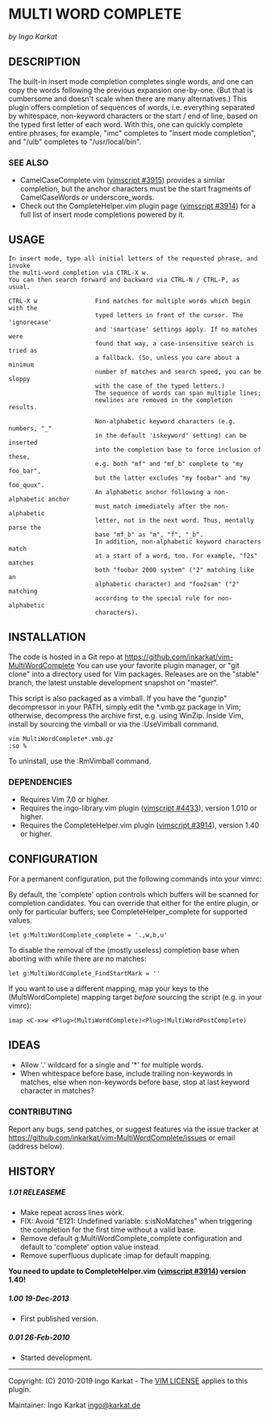 MULTI WORD COMPLETE
===============================================================================
_by Ingo Karkat_

DESCRIPTION
------------------------------------------------------------------------------

The built-in insert mode completion completes single words, and one can copy
the words following the previous expansion one-by-one. (But that is cumbersome
and doesn't scale when there are many alternatives.)
This plugin offers completion of sequences of words, i.e. everything separated
by whitespace, non-keyword characters or the start / end of line, based on the
typed first letter of each word. With this, one can quickly complete entire
phrases; for example, "imc" completes to "insert mode completion", and "/ulb"
completes to "/usr/local/bin".

### SEE ALSO

- CamelCaseComplete.vim ([vimscript #3915](http://www.vim.org/scripts/script.php?script_id=3915)) provides a similar completion, but
  the anchor characters must be the start fragments of CamelCaseWords or
  underscore\_words.
- Check out the CompleteHelper.vim plugin page ([vimscript #3914](http://www.vim.org/scripts/script.php?script_id=3914)) for a full
  list of insert mode completions powered by it.

USAGE
------------------------------------------------------------------------------

    In insert mode, type all initial letters of the requested phrase, and invoke
    the multi-word completion via CTRL-X w.
    You can then search forward and backward via CTRL-N / CTRL-P, as usual.

    CTRL-X w                Find matches for multiple words which begin with the
                            typed letters in front of the cursor. The 'ignorecase'
                            and 'smartcase' settings apply. If no matches were
                            found that way, a case-insensitive search is tried as
                            a fallback. (So, unless you care about a minimum
                            number of matches and search speed, you can be sloppy
                            with the case of the typed letters.)
                            The sequence of words can span multiple lines;
                            newlines are removed in the completion results.

                            Non-alphabetic keyword characters (e.g. numbers, "_"
                            in the default 'iskeyword' setting) can be inserted
                            into the completion base to force inclusion of these,
                            e.g. both "mf" and "mf_b" complete to "my foo_bar",
                            but the latter excludes "my foobar" and "my foo_quux".
                            An alphabetic anchor following a non-alphabetic anchor
                            must match immediately after the non-alphabetic
                            letter, not in the next word. Thus, mentally parse the
                            base "mf_b" as "m", "f", "_b".
                            In addition, non-alphabetic keyword characters match
                            at a start of a word, too. For example, "f2s" matches
                            both "foobar 2000 system" ("2" matching like an
                            alphabetic character) and "foo2sam" ("2" matching
                            according to the special rule for non-alphabetic
                            characters).

INSTALLATION
------------------------------------------------------------------------------

The code is hosted in a Git repo at
    https://github.com/inkarkat/vim-MultiWordComplete
You can use your favorite plugin manager, or "git clone" into a directory used
for Vim packages. Releases are on the "stable" branch, the latest unstable
development snapshot on "master".

This script is also packaged as a vimball. If you have the "gunzip"
decompressor in your PATH, simply edit the \*.vmb.gz package in Vim; otherwise,
decompress the archive first, e.g. using WinZip. Inside Vim, install by
sourcing the vimball or via the :UseVimball command.

    vim MultiWordComplete*.vmb.gz
    :so %

To uninstall, use the :RmVimball command.

### DEPENDENCIES

- Requires Vim 7.0 or higher.
- Requires the ingo-library.vim plugin ([vimscript #4433](http://www.vim.org/scripts/script.php?script_id=4433)), version 1.010 or
  higher.
- Requires the CompleteHelper.vim plugin ([vimscript #3914](http://www.vim.org/scripts/script.php?script_id=3914)), version 1.40 or
  higher.

CONFIGURATION
------------------------------------------------------------------------------

For a permanent configuration, put the following commands into your vimrc:

By default, the 'complete' option controls which buffers will be scanned for
completion candidates. You can override that either for the entire plugin, or
only for particular buffers; see CompleteHelper\_complete for supported
values.

    let g:MultiWordComplete_complete = '.,w,b,u'

To disable the removal of the (mostly useless) completion base when aborting
with <Esc> while there are no matches:

    let g:MultiWordComplete_FindStartMark = ''

If you want to use a different mapping, map your keys to the
<Plug>(MultiWordComplete) mapping target _before_ sourcing the script (e.g.
in your vimrc):

    imap <C-x>w <Plug>(MultiWordComplete)<Plug>(MultiWordPostComplete)

IDEAS
------------------------------------------------------------------------------

- Allow '.' wildcard for a single and '\*' for multiple words.
- When whitespace before base, include trailing non-keywords in matches, else
  when non-keywords before base, stop at last keyword character in matches?

### CONTRIBUTING

Report any bugs, send patches, or suggest features via the issue tracker at
https://github.com/inkarkat/vim-MultiWordComplete/issues or email (address
below).

HISTORY
------------------------------------------------------------------------------

##### 1.01    RELEASEME
- Make repeat across lines work.
- FIX: Avoid "E121: Undefined variable: s:isNoMatches" when triggering the
  completion for the first time without a valid base.
- Remove default g:MultiWordComplete\_complete configuration and default to
  'complete' option value instead.
- Remove superfluous duplicate :imap for default mapping.

__You need to update to CompleteHelper.vim ([vimscript #3914](http://www.vim.org/scripts/script.php?script_id=3914)) version 1.40!__

##### 1.00    19-Dec-2013
- First published version.

##### 0.01    26-Feb-2010
- Started development.

------------------------------------------------------------------------------
Copyright: (C) 2010-2019 Ingo Karkat -
The [VIM LICENSE](http://vimdoc.sourceforge.net/htmldoc/uganda.html#license) applies to this plugin.

Maintainer:     Ingo Karkat <ingo@karkat.de>
